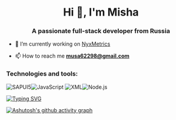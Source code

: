 <h1 align="center">Hi 👋, I'm Misha</h1>
<h3 align="center">A passionate full-stack developer from Russia</h3>

- 🔭 I’m currently working on [NyxMetrics](https://github.com/sshyta/NyxMetrics)

- 📫 How to reach me **musa62298@gmail.com**

<p align="left">
</p>

<h3 align="left">Technologies and tools:</h3>

![SAPUI5](https://img.shields.io/badge/SAPUI5-0FAAFF?style=for-the-badge&logo=sap&logoColor=white)![JavaScript](https://img.shields.io/badge/JavaScript-F7DF1E?style=for-the-badge&logo=javascript&logoColor=black)
![XML](https://img.shields.io/badge/XML-FF6600?style=for-the-badge&logo=xml&logoColor=white)![Node.js](https://img.shields.io/badge/Node.js-339933?style=for-the-badge&logo=nodedotjs&logoColor=white)

[![Typing SVG](https://readme-typing-svg.demolab.com?font=Fira+Code&pause=1000&color=F7F7F7&random=false&width=435&lines=Maybe+on+earth%2C+maybe+in+the+future)](https://git.io/typing-svg)

[![Ashutosh's github activity graph](https://github-readme-activity-graph.vercel.app/graph?username=sshyta&theme=github)](https://github.com/ashutosh00710/github-readme-activity-graph)


